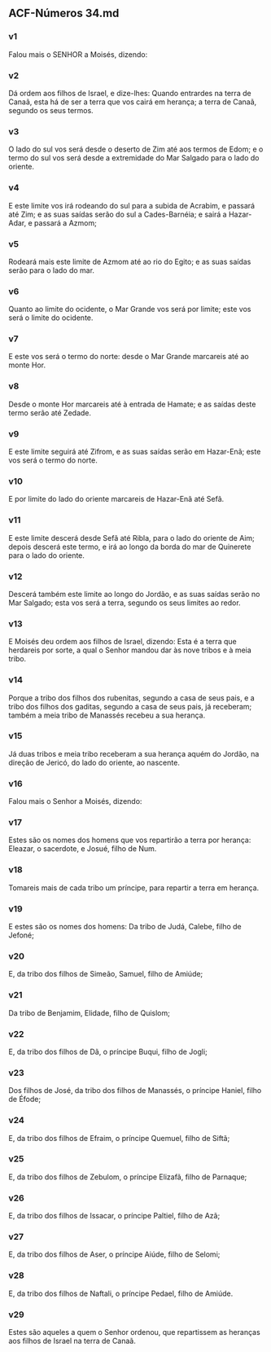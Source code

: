 ## ACF-Números 34.md
### v1
 Falou mais o SENHOR a Moisés, dizendo:
### v2
 Dá ordem aos filhos de Israel, e dize-lhes: Quando entrardes na terra de Canaã, esta há de ser a terra que vos cairá em herança; a terra de Canaã, segundo os seus termos.
### v3
 O lado do sul vos será desde o deserto de Zim até aos termos de Edom; e o termo do sul vos será desde a extremidade do Mar Salgado para o lado do oriente.
### v4
 E este limite vos irá rodeando do sul para a subida de Acrabim, e passará até Zim; e as suas saídas serão do sul a Cades-Barnéia; e sairá a Hazar-Adar, e passará a Azmom;
### v5
 Rodeará mais este limite de Azmom até ao rio do Egito; e as suas saídas serão para o lado do mar.
### v6
 Quanto ao limite do ocidente, o Mar Grande vos será por limite; este vos será o limite do ocidente.
### v7
 E este vos será o termo do norte: desde o Mar Grande marcareis até ao monte Hor.
### v8
 Desde o monte Hor marcareis até à entrada de Hamate; e as saídas deste termo serão até Zedade.
### v9
 E este limite seguirá até Zifrom, e as suas saídas serão em Hazar-Enã; este vos será o termo do norte.
### v10
 E por limite do lado do oriente marcareis de Hazar-Enã até Sefã.
### v11
 E este limite descerá desde Sefã até Ribla, para o lado do oriente de Aim; depois descerá este termo, e irá ao longo da borda do mar de Quinerete para o lado do oriente.
### v12
 Descerá também este limite ao longo do Jordão, e as suas saídas serão no Mar Salgado; esta vos será a terra, segundo os seus limites ao redor.
### v13
 E Moisés deu ordem aos filhos de Israel, dizendo: Esta é a terra que herdareis por sorte, a qual o Senhor mandou dar às nove tribos e à meia tribo.
### v14
 Porque a tribo dos filhos dos rubenitas, segundo a casa de seus pais, e a tribo dos filhos dos gaditas, segundo a casa de seus pais, já receberam; também a meia tribo de Manassés recebeu a sua herança.
### v15
 Já duas tribos e meia tribo receberam a sua herança aquém do Jordão, na direção de Jericó, do lado do oriente, ao nascente.
### v16
 Falou mais o Senhor a Moisés, dizendo:
### v17
 Estes são os nomes dos homens que vos repartirão a terra por herança: Eleazar, o sacerdote, e Josué, filho de Num.
### v18
 Tomareis mais de cada tribo um príncipe, para repartir a terra em herança.
### v19
 E estes são os nomes dos homens: Da tribo de Judá, Calebe, filho de Jefoné;
### v20
 E, da tribo dos filhos de Simeão, Samuel, filho de Amiúde;
### v21
 Da tribo de Benjamim, Elidade, filho de Quislom;
### v22
 E, da tribo dos filhos de Dã, o príncipe Buqui, filho de Jogli;
### v23
 Dos filhos de José, da tribo dos filhos de Manassés, o príncipe Haniel, filho de Éfode;
### v24
 E, da tribo dos filhos de Efraim, o príncipe Quemuel, filho de Siftã;
### v25
 E, da tribo dos filhos de Zebulom, o príncipe Elizafã, filho de Parnaque;
### v26
 E, da tribo dos filhos de Issacar, o príncipe Paltiel, filho de Azã;
### v27
 E, da tribo dos filhos de Aser, o príncipe Aiúde, filho de Selomi;
### v28
 E, da tribo dos filhos de Naftali, o príncipe Pedael, filho de Amiúde.
### v29
 Estes são aqueles a quem o Senhor ordenou, que repartissem as heranças aos filhos de Israel na terra de Canaã.
